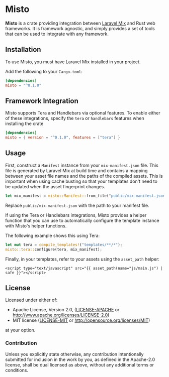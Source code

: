 # Misto

**Misto** is a crate providing integration between [Laravel Mix][] and Rust web
frameworks. It is framework agnostic, and simply provides a set of tools that
can be used to integrate with any framework.

[laravel mix]: https://laravel-mix.com/

## Installation

To use Misto, you must have Laravel Mix installed in your project.

Add the following to your `Cargo.toml`:

```toml
[dependencies]
misto = "^0.1.0"
```

## Framework Integration

Misto supports Tera and Handlebars via optional features. To enable either of
these integrations, specify the `tera` or `handlebars` features when installing
the crate

```toml
[dependencies]
misto = { version = "^0.1.0", features = ["tera"] }
```

## Usage

First, construct a `Manifest` instance from your `mix-manifest.json` file. This
file is generated by Laravel Mix at build time and contains a mapping between
your asset file names and the paths of the compiled assets. This is important
when using cache busting so that your templates don't need to be updated when
the asset fingerprint changes.

```rust
let mix_manifest = misto::Manifest::from_file("public/mix-manifest.json");
```

Replace `public/mix-manifest.json` with the path to your manifest file.

If using the Tera or Handlebars integrations, Misto provides a helper function
that you can use to automatically configure the template instance with Misto's
helper functions.

The following example shows this using Tera:

```rust
let mut tera = compile_templates!("templates/**/*");
misto::tera::configure(tera, mix_manifest);
```

Finally, in your templates, refer to your assets using the `asset_path` helper:

```tera
<script type="text/javascript" src="{{ asset_path(name="js/main.js") | safe }}"></script>
```

## License

Licensed under either of:

- Apache License, Version 2.0, ([LICENSE-APACHE](LICENSE-APACHE) or http://www.apache.org/licenses/LICENSE-2.0)
- MIT license ([LICENSE-MIT](LICENSE-MIT) or http://opensource.org/licenses/MIT)

at your option.

### Contribution

Unless you explicitly state otherwise, any contribution intentionally submitted
for inclusion in the work by you, as defined in the Apache-2.0 license, shall be
dual licensed as above, without any additional terms or conditions.
